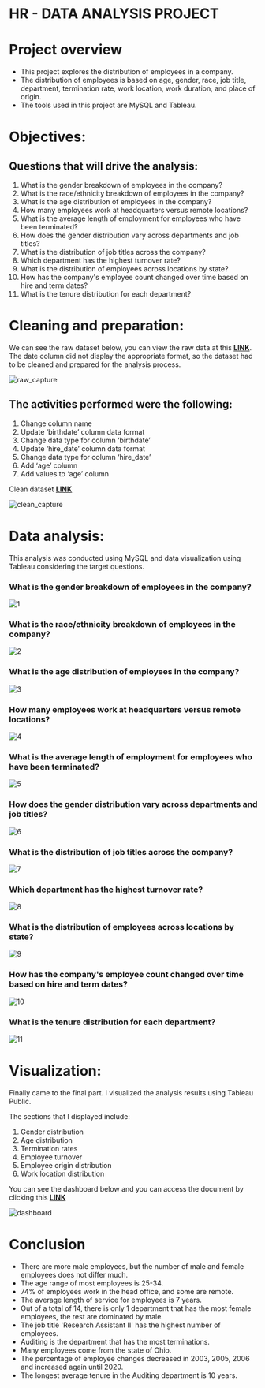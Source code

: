 # HR - DATA ANALYSIS PROJECT

# Project overview
* This project explores the distribution of employees in a company.
* The distribution of employees is based on age, gender, race, job title, department, termination rate, work location, work duration, and place of origin. 
* The tools used in this project are MySQL and Tableau.

# Objectives:
## Questions that will drive the analysis:
1. What is the gender breakdown of employees in the company?
2. What is the race/ethnicity breakdown of employees in the company?
3. What is the age distribution of employees in the company?
4. How many employees work at headquarters versus remote locations?
5. What is the average length of employment for employees who have been terminated?
6. How does the gender distribution vary across departments and job titles?
7. What is the distribution of job titles across the company?
8. Which department has the highest turnover rate?
9. What is the distribution of employees across locations by state?
10. How has the company's employee count changed over time based on hire and term dates?
11. What is the tenure distribution for each department?

# Cleaning and preparation:
We can see the raw dataset below, you can view the raw data at this **[LINK](https://github.com/al1fandi/HR_Project/blob/03a454e8a274b90ac5bce4176399c9bde9fdd867/table/raw_data_hr.csv)**. The date column did not display the appropriate format, so the dataset had to be cleaned and prepared for the analysis process.

![raw_capture](https://github.com/al1fandi/HR_Project/blob/main/image/raw_capture.png?raw=true)

## The activities performed were the following:
1. Change column name 
2. Update ‘birthdate’ column data format
3. Change data type for column ‘birthdate’
4. Update ‘hire_date’ column data format
5. Change data type for column ‘hire_date’
6. Add ‘age’ column
7. Add values to ‘age’ column

Clean dataset **[LINK](https://github.com/al1fandi/HR_Project/blob/4ce6676f441c097e2e675c256776c1505feb47bd/table/cleaned_data.csv)**

![clean_capture](https://github.com/al1fandi/HR_Project/blob/main/image/clean_capture.png?raw=true)

# Data analysis:
This analysis was conducted using MySQL and data visualization using Tableau considering the target questions.

### What is the gender breakdown of employees in the company?
![1](https://github.com/al1fandi/HR_Project/blob/main/image/1.png?raw=true)

### What is the race/ethnicity breakdown of employees in the company?
![2](https://github.com/al1fandi/HR_Project/blob/main/image/2.png?raw=true)

### What is the age distribution of employees in the company?
![3](https://github.com/al1fandi/HR_Project/blob/main/image/3.png?raw=true)

### How many employees work at headquarters versus remote locations?
![4](https://github.com/al1fandi/HR_Project/blob/main/image/4.png?raw=true)

### What is the average length of employment for employees who have been terminated?
![5](https://github.com/al1fandi/HR_Project/blob/main/image/5.png?raw=true)

### How does the gender distribution vary across departments and job titles?
![6](https://github.com/al1fandi/HR_Project/blob/main/image/6.png?raw=true)

### What is the distribution of job titles across the company?
![7](https://github.com/al1fandi/HR_Project/blob/main/image/7.png?raw=true)

### Which department has the highest turnover rate?
![8](https://github.com/al1fandi/HR_Project/blob/main/image/8.png?raw=true)

### What is the distribution of employees across locations by state?
![9](https://github.com/al1fandi/HR_Project/blob/main/image/9.png?raw=true)

### How has the company's employee count changed over time based on hire and term dates?
![10](https://github.com/al1fandi/HR_Project/blob/main/image/10.png?raw=true)

### What is the tenure distribution for each department?
![11](https://github.com/al1fandi/HR_Project/blob/main/image/11.png?raw=true)

# Visualization:
Finally came to the final part. I visualized the analysis results using Tableau Public. 

The sections that I displayed include:
1. Gender distribution
2. Age distribution
3. Termination rates
4. Employee turnover
5. Employee origin distribution
6. Work location distribution

You can see the dashboard below and you can access the document by clicking this **[LINK](https://public.tableau.com/shared/ZG5J378ND?:display_count=n&:origin=viz_share_link)**

![dashboard](https://github.com/al1fandi/HR_Project/blob/main/image/dashboard.png?raw=true)

# Conclusion
* There are more male employees, but the number of male and female employees does not differ much.
* The age range of most employees is 25-34.
* 74% of employees work in the head office, and some are remote.
* The average length of service for employees is 7 years.
* Out of a total of 14, there is only 1 department that has the most female employees, the rest are dominated by male.
* The job title 'Research Assistant II' has the highest number of employees. 
* Auditing is the department that has the most terminations.
* Many employees come from the state of Ohio.
* The percentage of employee changes decreased in 2003, 2005, 2006 and increased again until 2020.
* The longest average tenure in the Auditing department is 10 years.
